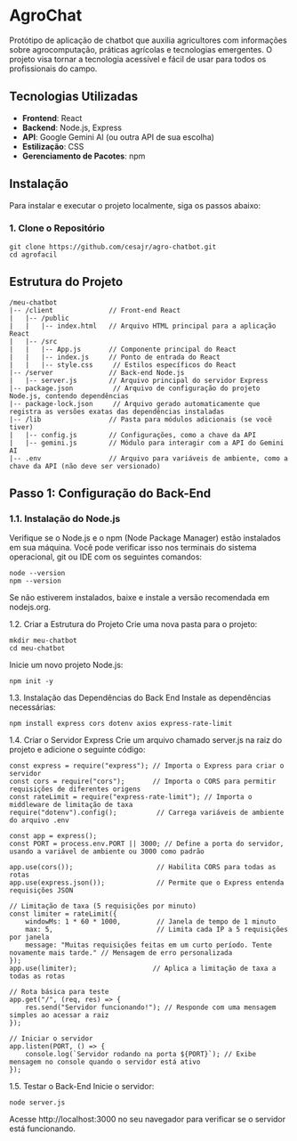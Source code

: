 # AgroChat
Protótipo de aplicação de chatbot que auxilia agricultores com informações sobre agrocomputação, práticas agrícolas e tecnologias emergentes.
O projeto visa tornar a tecnologia acessível e fácil de usar para todos os profissionais do campo.

## Tecnologias Utilizadas

- **Frontend**: React
- **Backend**: Node.js, Express
- **API**: Google Gemini AI (ou outra API de sua escolha)
- **Estilização**: CSS
- **Gerenciamento de Pacotes**: npm

## Instalação

Para instalar e executar o projeto localmente, siga os passos abaixo:

### 1. Clone o Repositório
```
git clone https://github.com/cesajr/agro-chatbot.git
cd agrofacil
```
## Estrutura do Projeto
```
/meu-chatbot
|-- /client              // Front-end React
|   |-- /public
|   |   |-- index.html   // Arquivo HTML principal para a aplicação React
|   |-- /src
|   |   |-- App.js       // Componente principal do React
|   |   |-- index.js     // Ponto de entrada do React
|   |   |-- style.css     // Estilos específicos do React
|-- /server              // Back-end Node.js
|   |-- server.js        // Arquivo principal do servidor Express
|-- package.json          // Arquivo de configuração do projeto Node.js, contendo dependências
|-- package-lock.json     // Arquivo gerado automaticamente que registra as versões exatas das dependências instaladas
|-- /lib                 // Pasta para módulos adicionais (se você tiver)
|   |-- config.js        // Configurações, como a chave da API
|   |-- gemini.js        // Módulo para interagir com a API do Gemini AI
|-- .env                 // Arquivo para variáveis de ambiente, como a chave da API (não deve ser versionado)
```

## Passo 1: Configuração do Back-End

### 1.1. Instalação do Node.js
Verifique se o Node.js e o npm (Node Package Manager) estão instalados em sua máquina.
Você pode verificar isso nos terminais do sistema operacional, git ou IDE com os seguintes comandos:
```
node --version
npm --version
```
Se não estiverem instalados, baixe e instale a versão recomendada em nodejs.org.

1.2. Criar a Estrutura do Projeto
Crie uma nova pasta para o projeto:
```
mkdir meu-chatbot
cd meu-chatbot
```
Inicie um novo projeto Node.js:
```
npm init -y
```
1.3. Instalação das Dependências do Back End
Instale as dependências necessárias:
```
npm install express cors dotenv axios express-rate-limit
```
1.4. Criar o Servidor Express
Crie um arquivo chamado server.js na raiz do projeto e adicione o seguinte código:
```
const express = require("express"); // Importa o Express para criar o servidor
const cors = require("cors");       // Importa o CORS para permitir requisições de diferentes origens
const rateLimit = require("express-rate-limit"); // Importa o middleware de limitação de taxa
require("dotenv").config();          // Carrega variáveis de ambiente do arquivo .env

const app = express();
const PORT = process.env.PORT || 3000; // Define a porta do servidor, usando a variável de ambiente ou 3000 como padrão

app.use(cors());                     // Habilita CORS para todas as rotas
app.use(express.json());             // Permite que o Express entenda requisições JSON

// Limitação de taxa (5 requisições por minuto)
const limiter = rateLimit({
    windowMs: 1 * 60 * 1000,         // Janela de tempo de 1 minuto
    max: 5,                          // Limita cada IP a 5 requisições por janela
    message: "Muitas requisições feitas em um curto período. Tente novamente mais tarde." // Mensagem de erro personalizada
});
app.use(limiter);                   // Aplica a limitação de taxa a todas as rotas

// Rota básica para teste
app.get("/", (req, res) => {
    res.send("Servidor funcionando!"); // Responde com uma mensagem simples ao acessar a raiz
});

// Iniciar o servidor
app.listen(PORT, () => {
    console.log(`Servidor rodando na porta ${PORT}`); // Exibe mensagem no console quando o servidor está ativo
});
```
1.5. Testar o Back-End
Inicie o servidor:
```
node server.js
```
Acesse http://localhost:3000 no seu navegador para verificar se o servidor está funcionando.

